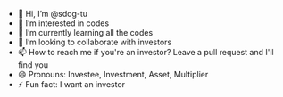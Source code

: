 - 👋 Hi, I’m @sdog-tu
- 👀 I’m interested in codes
- 🌱 I’m currently learning all the codes
- 💞️ I’m looking to collaborate with investors
- 📫 How to reach me if you're an investor? Leave a pull request and I'll find you
- 😄 Pronouns: Investee, Investment, Asset, Multiplier
- ⚡ Fun fact: I want an investor

<!---
sdog-tu/sdog-tu is a ✨ special ✨ repository because its `README.md` (this file) appears on your GitHub profile.
You can click the Preview link to take a look at your changes.
--->
